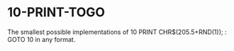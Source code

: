 # 10-PRINT-TOGO
The smallest possible implementations of 10 PRINT CHR$(205.5+RND(1)); : GOTO 10 in any format.
